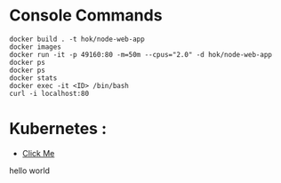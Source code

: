 # Console Commands
```console
docker build . -t hok/node-web-app
docker images
docker run -it -p 49160:80 -m=50m --cpus="2.0" -d hok/node-web-app docker ps
docker ps
docker stats
docker exec -it <ID> /bin/bash
curl -i localhost:80
```
# Kubernetes :
* [Click Me](https://github.com/HOK405/Docker_For_DevOps/tree/main/DeploymentAndServiceFiles)

hello world
